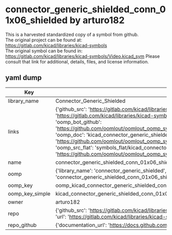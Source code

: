 # connector_generic_shielded_conn_01x06_shielded by arturo182  
This is a harvested standardized copy of a symbol from github.  
The original project can be found at:  
https://gitlab.com/kicad/libraries/kicad-symbols  
The original symbol can be found in:
https://gitlab.com/kicad/libraries/kicad-symbols/Video.kicad_sym
Please consult that link for additional, details, files, and license information.  
## yaml dump  
| Key | Value |  
| --- | --- |  
| library_name | Connector_Generic_Shielded |  
| links | {'github_src': 'https://gitlab.com/kicad/libraries/kicad-symbols/Video.kicad_sym', 'github_src_repo': 'https://gitlab.com/kicad/libraries/kicad-symbols', 'oomp_bot': 'kicad_connector_generic_shielded_conn_01x06_shielded/working', 'oomp_bot_github': 'https://github.com/oomlout/oomlout_oomp_symbol_bot/tree/main/kicad_connector_generic_shielded_conn_01x06_shielded/working', 'oomp_doc': 'kicad_connector_generic_shielded_conn_01x06_shielded/working', 'oomp_doc_github': 'https://github.com/oomlout/oomlout_oomp_symbol_doc/tree/main/kicad_connector_generic_shielded_conn_01x06_shielded/working', 'oomp_src_flat': 'symbols_flat/kicad_connector_generic_shielded_conn_01x06_shielded/working', 'oomp_src_flat_github': 'https://github.com/oomlout/oomlout_oomp_symbol_src/tree/main/kicad_connector_generic_shielded_conn_01x06_shielded/working'} |  
| name | connector_generic_shielded_conn_01x06_shielded |  
| oomp | {'library_name': 'connector_generic_shielded', 'owner_name': 'kicad', 'symbol_name': 'connector_generic_shielded_conn_01x06_shielded'} |  
| oomp_key | oomp_kicad_connector_generic_shielded_conn_01x06_shielded |  
| oomp_key_simple | kicad_connector_generic_shielded_conn_01x06_shielded |  
| owner | arturo182 |  
| repo | {'github_src': 'https://gitlab.com/kicad/libraries/kicad-symbols/Video.kicad_sym', 'name': 'libraries/kicad-symbols', 'owner': 'kicad', 'url': 'https://gitlab.com/kicad/libraries/kicad-symbols'} |  
| repo_github | {'documentation_url': 'https://docs.github.com/rest/repos/repos#get-a-repository', 'message': 'Not Found'} |  

